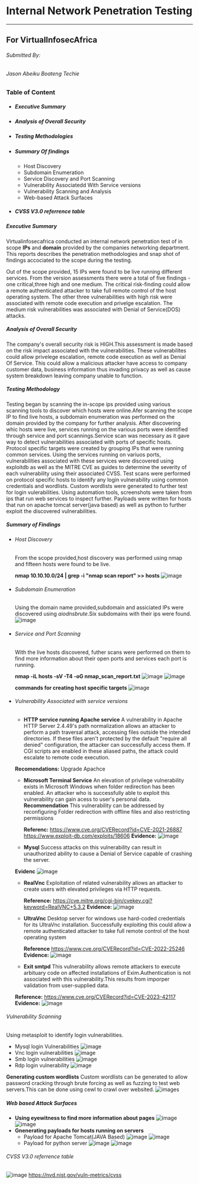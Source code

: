 # Internal Network Penetration Testing
---
## For VirtualInfosecAfrica


###### Submitted By:
###### Jason Abeiku Boateng Techie

###  Table of Content
* ##### Executive Summary
* ##### Analysis of Overall Security 
* ##### Testing Methodologies
* ##### Summary Of findings
    * Host Discovery
    * Subdomain Enumeration
    * Service Discovery and Port Scanning
    * Vulnerability Associatedd With Service versions
    * Vulnerability Scanning and Analysis
    * Web-based Attack Surfaces
* ##### CVSS V3.0 referrence table


##### Executive Summary
Virtualinfosecafrica conducted an internal network penetration test of in scope **IPs** and **domain**  provided by the companies networking department. This reports describes the penetration methodologies and snap shot of findings accociated to the scope during the testing.

Out of the scope provided, 15 IPs were found to be live running different services. From the version assessments there were a total of five findings - one critical,three high and one medium. The critical risk-finding could allow a remote authenticated attacker to take full remote control of the host operating system. The other three vulnerabilities with high risk were associated with remote code execution and privelge escalation. The medium risk vulnerabilities was associated with Denial of Service(DOS) attacks.

##### Analysis of Overall Security

The company's overall security risk is HIGH.This assessment is made based on the risk impact associated with the vulnerabilities. These vulnerabilites could allow privelege escalation, remote code execution as well as Denial Of Service.
This could allow a malicious attacker have access to company customer data, business information thus invading privacy as well as cause system breakdown leaving company unable to function.


##### Testing Methodology

Testing began by scanning the in-scope ips provided using various scanning tools to discover which hosts were online.Afer scanning the scope IP to find live hosts, a subdomain enumeration was performed on the domain provided by the company for further analysis.
After discovering whic hosts were live, services running on the various ports were identified through service and port scannings.Service scan was necessary as it gave way to detect vulnerabilities associated with ports of specific hosts.
Protocol specific targets were created by grouping IPs that were running common services.
Using the services running on variuos ports, vulnerabilities associated with these services were discovered using exploitdb as well as the MITRE CVE as guides to determine the severity of each vulnerability using their associated CVSS.
Test scans were performed on protocol specific hosts to identify any login vulnerability using common credentials and wordlists. Custom wordlists were generated to further test for login vulerabilities. Using automation tools, screenshots were taken from ips that run web services to inspect further.
Payloads were written for hosts that run on apache tomcat server(java based) as well as python to further exploit the discovered vulnerabilities.


##### Summary of Findings
* ###### Host Discovery
  From the scope provided,host discovery was performed using nmap and fifteen hosts were found to be live.
  
  **nmap 10.10.10.0/24 | grep -i "nmap scan report" >> hosts**
  ![image](./images/live%20hosts.png)

* ###### Subdomain Enumeration
    Using the domain name provided,subdomain and assiciated IPs were discovered using *aiodnsbrute*.Six subdomains with their ips were found.
    ![image](./images/aiodns.png)

* ###### Service and Port Scanning
  With the live hosts discovered, futher scans were performed on them to find more information about their open ports and services each port is running.
  
  **nmap -iL hosts -sV -T4 -oG nmap_scan_report.txt**
  ![image](./images/service1.png)
  ![image](./images/service2.png)
  
  **commands for creating host specific targets**
  ![image](./images/nmap.png)




* ###### Vulnerability Associated with service versions
   * **HTTP service running Apache service**
        A vulnerability in Apache HTTP Server 2.4.49's path normalization allows an attacker to perform a path traversal attack, accessing files outside the intended directories. If these files aren't protected by the default "require all denied" configuration, the attacker can successfully access them. If CGI scripts are enabled in these aliased paths, the attack could escalate to remote code execution.
        
    **Recomendations:**
        Upgrade Apachce


  *  **Microsoft Terminal Service**
     An elevation of privilege vulnerability exists in Microsoft Windows when folder redirection has been enabled. An attacker who is successfully able to exploit this vulnerability can gain acess to user's personal data.
     **Recommendation**
     This vulnerability can be addressed by reconfiguring Folder redirection with offline files and also restricting permissions
     
     **Referenc:**
     https://www.cve.org/CVERecord?id=CVE-2021-26887
     https://www.exploit-db.com/exploits/18606
    **Evidence:**
     ![image](./images/microsoft.png)

  *  **Mysql**
    Success attacks on this vulnerability can result in unauthorized ability to cause a Denial of Service capable of crashing the server.
    
    **Evidenc**
    ![image](./images/mysql.png)

  * **RealVnc**
    Exploitation of related vulnerability allows an attacker to create users with elevated privileges via HTTP requests.
    
    **Reference:**
    https://cve.mitre.org/cgi-bin/cvekey.cgi?keyword=RealVNC+5.3.2
    **Evidence:**
    ![image](./images/vnc.png)

  * **UltraVnc**
    Desktop server for windows use hard-coded credentials for its UltraVnc installation. Successfully exploiting this could allow a remote authenticated attacker to take full remote control of the host operating system
    
    **Reference**
    https://www.cve.org/CVERecord?id=CVE-2022-25246
    **Evidence:**
    ![image](./images/ultra.png)

  * **Exit smtpd**
  This vulnerability allows remote attackers to execute arbituary code on affected installations of Exim.Authentication is not associated with this vulnerability.This results from imporper validation from user-supplied data.
  
  **Reference:**
  https://www.cve.org/CVERecord?id=CVE-2023-42117
  **Evidence:**
  ![image](./images/exitsmtpd.png)



###### Vulnerability Scanning
Using metasploit to identify login vulnerabilities.
   * Mysql login Vulnerabilities
    ![image](./images/mysql_login.png)
   * Vnc login vulnerabilities
    ![image](./images/vnclogin.png)
   * Smb login vulnerabilities
    ![image](./images/smb_login.png)
   * Rdp login vulnerability
   ![image](./images/rdp_login.png)

**Generating custom wordlists**
Custom wordlists can be generated to allow password cracking through brute forcing as well as fuzzing to test web servers.This can be done using cewl to crawl over websited.
![images](./images/cwel.png)

##### Web based Attack Surfaces
  * **Using eyewitness to find more information about pages**
     ![image](./images/eyewitness.png)
     ![image](./images/eyewitness1.png)
  * **Gnenerating payloads for hosts running on servers**
    * Payload for Apache Tomcat(JAVA Based)
        ![image](./images/apache_payload.png)
        ![image](./images/payloadfile.png)
    * Payload for python server
        ![image](./images/pythonpayload.png)
        ![image](./images/pythonpayload_loc.png)


###### CVSS V3.0 referrence table
![image](./images/cvss.png) 
     https://nvd.nist.gov/vuln-metrics/cvss
